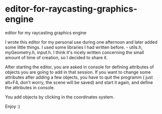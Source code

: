 # editor-for-raycasting-graphics-engine
editor for my raycasting graphics engine

I wrote this editor for my personal use during one afternoon and later added some little things.
I used some libraries I had written before. - utils.h, myGeometry.h, input.h. 
I think it's nicely written concerning the small amount of time of creation, so I decided to share it.

After starting the editor, you are asked in console for defining attributes of objects you are going to add in that session.
If you want to change some attributes after adding a few objects, you have to quit the programm ( just alt+F4, don't worry, the scene will be saved) and start it again, and define the attributes in console.

You add objects by clicking in the coordinates system.

Enjoy :)
